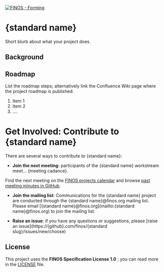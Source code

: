 [![FINOS - Forming](https://cdn.jsdelivr.net/gh/finos/contrib-toolbox@master/images/badge-forming.svg)](https://github.com/finos/community/blob/master/governance/Software-Projects/Project-Lifecycle.md#forming-projects-optional)

# {standard name}

Short blurb about what your project does.

## Background 

## Roadmap

List the roadmap steps; alternatively link the Confluence Wiki page where the project roadmap is published.

1. Item 1
2. Item 2
3. ....

# Get Involved: Contribute to {standard name}
There are several ways to contribute to {standard name}:

* **Join the next meeting**: participants of the {standard name} workstream meet... {meeting cadance}.

Find the next meeting on the [FINOS projects calendar]({https://calendar.google.com/calendar/u/0/embed?src=finos.org_fac8mo1rfc6ehscg0d80fi8jig@group.calendar.google.com&ctz=America/New_York}) and browse [past meeting minutes in GitHub](https://github.com/finos/{project-slug}/labels/meeting).

* **Join the mailing list**: Communications for the {standard name} project are conducted through the {standard name}@finos.org mailing list. Please email [{standard name}@finos.org](mailto:{standard name}@finos.org) to join the mailing list.

* **Raise an issue**: if you have any questions or suggestions, please [raise an issue](https://{github}.com/finos/{standard slug}/issues/new/choose)

## License

This project uses the **FINOS Specification License 1.0** ; you can read more in the [LICENSE](LICENSE) file.

